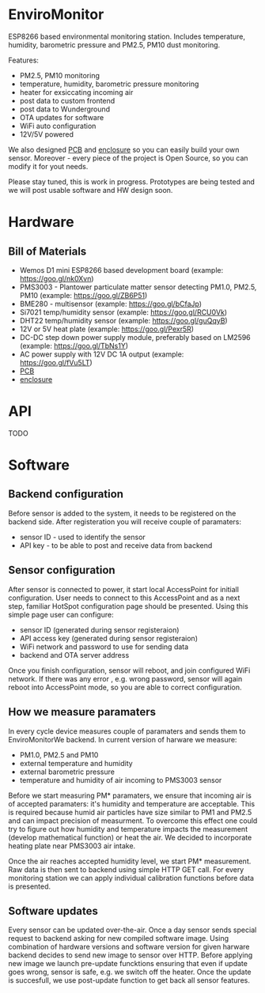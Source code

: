 # EnviroMonitor
ESP8266 based environmental monitoring station. Includes temperature, humidity, barometric pressure and PM2.5, PM10 dust monitoring.

Features:
- PM2.5, PM10 monitoring
- temperature, humidity, barometric pressure monitoring
- heater for exsiccating incoming air
- post data to custom frontend
- post data to Wunderground
- OTA updates for software
- WiFi auto configuration
- 12V/5V powered

We also designed [PCB](https://github.com/EnviroMonitor/EnviroMonitorElectronics) and [enclosure](https://github.com/EnviroMonitor/EnviroMonitorEnclosure) so you can easily build your own sensor. Moreover - every piece of the project is Open Source, so you can modify it for yout needs.

Please stay tuned, this is work in progress. Prototypes are being tested and we will post usable software and HW design soon.

# Hardware

## Bill of Materials
- Wemos D1 mini ESP8266 based development board (example: https://goo.gl/nk0Xvn)
- PMS3003 - Plantower particulate matter sensor detecting PM1.0, PM2.5, PM10 (example: https://goo.gl/ZB6P51)
- BME280 - multisensor (example: https://goo.gl/bCfaJp)
- Si7021 temp/humidity sensor (example: https://goo.gl/RCU0Vk)
- DHT22 temp/humidity sensor (example: https://goo.gl/guQqyB)
- 12V or 5V heat plate (example: https://goo.gl/Pexr5R)
- DC-DC step down power supply module, preferably based on LM2596 (example: https://goo.gl/TbNs1Y)
- AC power supply with 12V DC 1A output (example: https://goo.gl/fVu5LT)
- [PCB](https://github.com/EnviroMonitor/EnviroMonitorElectronics)
- [enclosure](https://github.com/EnviroMonitor/EnviroMonitorEnclosure)

# API

TODO

# Software
## Backend configuration
Before sensor is added to the system, it needs to be registered on the backend side. After registeration you will receive couple of paramaters:
- sensor ID - used to identify the sensor
- API key - to be able to post and receive data from backend
## Sensor configuration
After sensor is connected to power, it start local AccessPoint for initiall configuration. User needs to connect to this AccessPoint and as a next step, familiar HotSpot configuration page should be presented. Using this simple page user can configure:
- sensor ID (generated during sensor registeraion)
- API access key (generated during sensor registeraion)
- WiFi network and password to use for sending data
- backend and OTA server address

Once you finish configuration, sensor will reboot, and join configured WiFi network. If there was any error , e.g. wrong password, sensor will again reboot into AccessPoint mode, so you are able to correct configuration.

## How we measure paramaters
In every cycle device measures couple of paramaters and sends them to EnviroMonitorWe backend. In current version of harware we measure:
- PM1.0, PM2.5 and PM10
- external temperature and humidity
- external barometric pressure
- temperature and humidity of air incoming to PMS3003 sensor

Before we start measuring PM* paramaters, we ensure that incoming air is of accepted paramaters: it's humidity and temperature are acceptable. This is required because humid air particles have size similar to PM1 and PM2.5 and can impact precision of measurment. To overcome this effect one could try to figure out how humidity and temperature impacts the measurement (develop mathematical function) or heat the air. We decided to incorporate heating plate near PMS3003 air intake. 

Once the air reaches accepted humidity level, we start PM* measurement. Raw data is then sent to backend using simple HTTP GET call. For every monitoring station we can apply individual calibration functions before data is presented.

## Software updates
Every sensor can be updated over-the-air. Once a day sensor sends special request to backend asking for new compiled software image. Using combination of hardware versions and software version for given harware backend decides to send new image to sensor over HTTP. 
Before applying new image we launch pre-update funcktions ensuring that even if update goes wrong, sensor is safe, e.g. we switch off the heater. Once the update is succesfull, we use post-update function to get back all sensor features.

